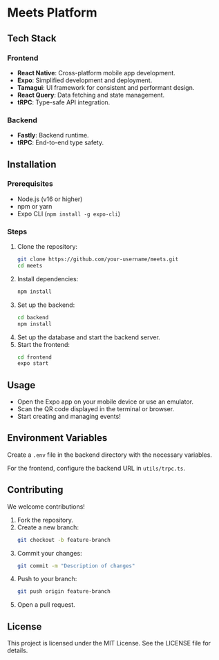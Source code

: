 # Meets Platform

## Tech Stack

### Frontend
- **React Native**: Cross-platform mobile app development.
- **Expo**: Simplified development and deployment.
- **Tamagui**: UI framework for consistent and performant design.
- **React Query**: Data fetching and state management.
- **tRPC**: Type-safe API integration.

### Backend
- **Fastly**: Backend runtime.
- **tRPC**: End-to-end type safety.

## Installation

### Prerequisites
- Node.js (v16 or higher)
- npm or yarn
- Expo CLI (`npm install -g expo-cli`)

### Steps
1. Clone the repository:
   ```sh
   git clone https://github.com/your-username/meets.git
   cd meets
   ```
2. Install dependencies:
   ```sh
   npm install
   ```
3. Set up the backend:
   ```sh
   cd backend
   npm install
   ```
4. Set up the database and start the backend server.
5. Start the frontend:
   ```sh
   cd frontend
   expo start
   ```

## Usage
- Open the Expo app on your mobile device or use an emulator.
- Scan the QR code displayed in the terminal or browser.
- Start creating and managing events!

## Environment Variables
Create a `.env` file in the backend directory with the necessary variables.

For the frontend, configure the backend URL in `utils/trpc.ts`.

## Contributing
We welcome contributions!

1. Fork the repository.
2. Create a new branch:
   ```sh
   git checkout -b feature-branch
   ```
3. Commit your changes:
   ```sh
   git commit -m "Description of changes"
   ```
4. Push to your branch:
   ```sh
   git push origin feature-branch
   ```
5. Open a pull request.

## License
This project is licensed under the MIT License. See the LICENSE file for details.

